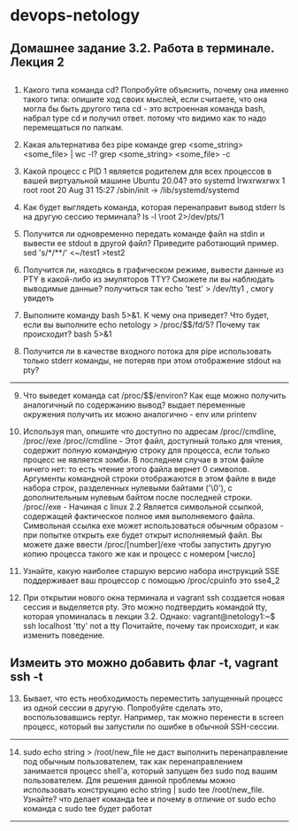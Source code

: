 # devops-netology
## Домашнее задание 3.2. Работа в терминале. Лекция 2
##

1. Какого типа команда cd? Попробуйте объяснить, почему она именно такого типа: опишите ход своих мыслей, если считаете, что она могла бы быть другого типа
cd - это встроенная команда bash, набрал type cd и получил ответ. потому что видимо как то надо перемещаться по папкам. 

2. Какая альтернатива без pipe команде grep <some_string> <some_file> | wc -l?
grep <some_string> <some_file> -c

3. Какой процесс с PID 1 является родителем для всех процессов в вашей виртуальной машине Ubuntu 20.04?
это systemd 
lrwxrwxrwx 1 root root 20 Aug 31 15:27 /sbin/init -> /lib/systemd/systemd

4. Как будет выглядеть команда, которая перенаправит вывод stderr ls на другую сессию терминала?
ls -l \root 2>/dev/pts/1

5. Получится ли одновременно передать команде файл на stdin и вывести ее stdout в другой файл? Приведите работающий пример.
sed 's/*/**/' <~/test1 >test2

6. Получится ли, находясь в графическом режиме, вывести данные из PTY в какой-либо из эмуляторов TTY? Сможете ли вы наблюдать выводимые данные?
получиться так  echo 'test' > /dev/tty1 , смогу увидеть

7. Выполните команду bash 5>&1. К чему она приведет? Что будет, если вы выполните echo netology > /proc/$$/fd/5? Почему так происходит?
bash 5>&1 

8. Получится ли в качестве входного потока для pipe использовать только stderr команды, не потеряв при этом отображение stdout на pty?
------------

9. Что выведет команда cat /proc/$$/environ? Как еще можно получить аналогичный по содержанию вывод?
выдает переменные окружения 
получить их можно аналогично - env или printenv

10. Используя man, опишите что доступно по адресам /proc/<PID>/cmdline, /proc/<PID>/exe
 /proc/<PID>/cmdline  - Этот файл, доступный только для чтения, содержит полную командную строку для процесса, если только процесс не является зомби.  В последнем случае в этом файле ничего нет: то есть чтение этого файла вернет 0 символов. Аргументы командной строки отображаются в этом файле в виде набора строк, разделенных нулевыми байтами  ('\0'), с дополнительным нулевым байтом после последней строки.
 /proc/<PID>/exe - Начиная с linux 2.2 Является символьной ссылкой, содержащей фактическое полное имя выполняемого файла. Символьная ссылка exe может использоваться обычным образом - при попытке открыть exe будет открыт исполняемый файл. Вы можете даже ввести /proc/[number]/exe чтобы запустить другую копию процесса такого же как и процесс с номером [число]

11. Узнайте, какую наиболее старшую версию набора инструкций SSE поддерживает ваш процессор с помощью /proc/cpuinfo
это sse4_2

12. При открытии нового окна терминала и vagrant ssh создается новая сессия и выделяется pty.
Это можно подтвердить командой tty, которая упоминалась в лекции 3.2.
Однако:
vagrant@netology1:~$ ssh localhost 'tty'
not a tty
Почитайте, почему так происходит, и как изменить поведение.

Измеить это можно  добавить флаг -t, vagrant ssh -t
------------------------

13. Бывает, что есть необходимость переместить запущенный процесс из одной сессии в другую. Попробуйте сделать это, воспользовавшись reptyr. Например, так можно перенести в screen процесс, который вы запустили по ошибке в обычной SSH-сессии.
-----------------------

14. sudo echo string > /root/new_file не даст выполнить перенаправление под обычным пользователем, так как перенаправлением занимается процесс shell'а, который запущен без sudo под вашим пользователем. Для решения данной проблемы можно использовать конструкцию echo string | sudo tee /root/new_file. Узнайте? что делает команда tee и почему в отличие от sudo echo команда с sudo tee будет работат
------------------------
